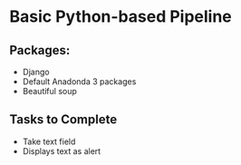 # Basic Python-based Pipeline

## Packages:
- Django
- Default Anadonda 3 packages
- Beautiful soup


## Tasks to Complete
- Take text field
- Displays text as alert